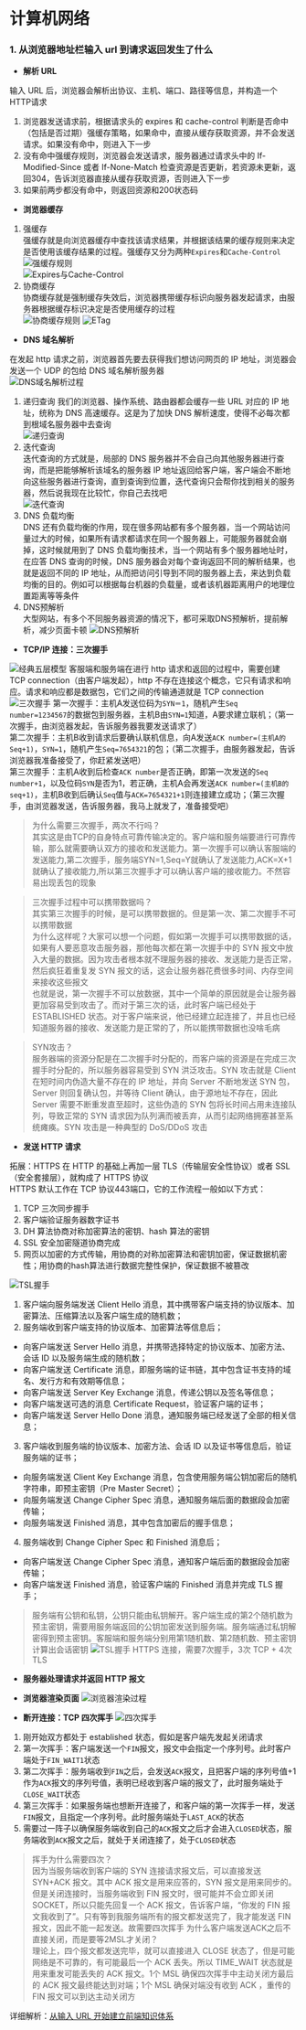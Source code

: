 # 计算机网络
### 1. 从浏览器地址栏输入 url 到请求返回发生了什么
- **解析 URL**

输入 URL 后，浏览器会解析出协议、主机、端口、路径等信息，并构造一个HTTP请求  
1. 浏览器发送请求前，根据请求头的 expires 和 cache-control 判断是否命中（包括是否过期）强缓存策略，如果命中，直接从缓存获取资源，并不会发送请求。如果没有命中，则进入下一步  
2. 没有命中强缓存规则，浏览器会发送请求，服务器通过请求头中的 If-Modified-Since 或者 If-None-Match 检查资源是否更新，若资源未更新，返回304，告诉浏览器直接从缓存获取资源，否则进入下一步  
3. 如果前两步都没有命中，则返回资源和200状态码

- **浏览器缓存**

1. 强缓存  
强缓存就是向浏览器缓存中查找该请求结果，并根据该结果的缓存规则来决定是否使用该缓存结果的过程。强缓存又分为两种`Expires`和`Cache-Control`
![强缓存规则](/network/1.png "强缓存规则")   
![Expires与Cache-Control](/network/2.png "Expires与Cache-Control") 
2. 协商缓存  
协商缓存就是强制缓存失效后，浏览器携带缓存标识向服务器发起请求，由服务器根据缓存标识决定是否使用缓存的过程  
![协商缓存规则](/network/3.png "协商缓存规则") 
![ETag](/network/4.png "ETag") 


- **DNS 域名解析**

在发起 http 请求之前，浏览器首先要去获得我们想访问网页的 IP 地址，浏览器会发送一个 UDP 的包给 DNS 域名解析服务器  
![DNS域名解析过程](/network/5.png "DNS域名解析过程") 
1. 递归查询
我们的浏览器、操作系统、路由器都会缓存一些 URL 对应的 IP 地址，统称为 DNS 高速缓存。这是为了加快 DNS 解析速度，使得不必每次都到根域名服务器中去查询  
![递归查询](/network/6.png "递归查询") 
2. 迭代查询  
迭代查询的方式就是，局部的 DNS 服务器并不会自己向其他服务器进行查询，而是把能够解析该域名的服务器 IP 地址返回给客户端，客户端会不断地向这些服务器进行查询，直到查询到位置，迭代查询只会帮你找到相关的服务器，然后说我现在比较忙，你自己去找吧  
![迭代查询](/network/7.png "迭代查询") 
3. DNS 负载均衡  
DNS 还有负载均衡的作用，现在很多网站都有多个服务器，当一个网站访问量过大的时候，如果所有请求都请求在同一个服务器上，可能服务器就会崩掉，这时候就用到了 DNS 负载均衡技术，当一个网站有多个服务器地址时，在应答 DNS 查询的时候，DNS 服务器会对每个查询返回不同的解析结果，也就是返回不同的 IP 地址，从而把访问引导到不同的服务器上去，来达到负载均衡的目的。例如可以根据每台机器的负载量，或者该机器距离用户的地理位置距离等等条件
4. DNS预解析  
大型网站，有多个不同服务器资源的情况下，都可采取DNS预解析，提前解析，减少页面卡顿
![DNS预解析](/network/8.png "DNS预解析") 

- **TCP/IP 连接：三次握手**

![经典五层模型](/network/9.png "经典五层模型") 
客服端和服务端在进行 http 请求和返回的过程中，需要创建 TCP connection（由客户端发起），http 不存在连接这个概念，它只有请求和响应。请求和响应都是数据包，它们之间的传输通道就是 TCP connection
![三次握手](/network/10.png "三次握手") 
第一次握手：主机A发送位码为`SYN＝1`，随机产生`Seq  number=1234567`的数据包到服务器，主机B由`SYN=1`知道，A要求建立联机；（第一次握手，由浏览器发起，告诉服务器我要发送请求了）  
第二次握手：主机B收到请求后要确认联机信息，向A发送`ACK number=(主机A的Seq+1)`，`SYN=1`，随机产生`Seq=7654321`的包；（第二次握手，由服务器发起，告诉浏览器我准备接受了，你赶紧发送吧）  
第三次握手：主机A收到后检查`ACK number`是否正确，即第一次发送的`Seq number+1`，以及位码`SYN`是否为1，若正确，主机A会再发送`ACK number=(主机B的seq+1)`，主机B收到后确认`Seq`值与`ACK=7654321+1`则连接建立成功；（第三次握手，由浏览器发送，告诉服务器，我马上就发了，准备接受吧） 
> 为什么需要三次握手，两次不行吗？  
其实这是由TCP的自身特点可靠传输决定的。客户端和服务端要进行可靠传输，那么就需要确认双方的接收和发送能力。第一次握手可以确认客服端的发送能力,第二次握手，服务端SYN=1,Seq=Y就确认了发送能力,ACK=X+1就确认了接收能力,所以第三次握手才可以确认客户端的接收能力。不然容易出现丢包的现象

> 三次握手过程中可以携带数据吗？  
其实第三次握手的时候，是可以携带数据的。但是第一次、第二次握手不可以携带数据  
为什么这样呢？大家可以想一个问题，假如第一次握手可以携带数据的话，如果有人要恶意攻击服务器，那他每次都在第一次握手中的 SYN 报文中放入大量的数据。因为攻击者根本就不理服务器的接收、发送能力是否正常，然后疯狂着重复发 SYN 报文的话，这会让服务器花费很多时间、内存空间来接收这些报文  
也就是说，第一次握手不可以放数据，其中一个简单的原因就是会让服务器更加容易受到攻击了。而对于第三次的话，此时客户端已经处于 ESTABLISHED 状态。对于客户端来说，他已经建立起连接了，并且也已经知道服务器的接收、发送能力是正常的了，所以能携带数据也没啥毛病

> SYN攻击？  
服务器端的资源分配是在二次握手时分配的，而客户端的资源是在完成三次握手时分配的，所以服务器容易受到 SYN 洪泛攻击。SYN 攻击就是 Client 在短时间内伪造大量不存在的 IP 地址，并向 Server 不断地发送 SYN 包，Server 则回复确认包，并等待 Client 确认，由于源地址不存在，因此 Server 需要不断重发直至超时，这些伪造的 SYN 包将长时间占用未连接队列，导致正常的 SYN 请求因为队列满而被丢弃，从而引起网络拥塞甚至系统瘫痪。SYN 攻击是一种典型的 DoS/DDoS 攻击

- **发送 HTTP 请求**

拓展：HTTPS 
在 HTTP 的基础上再加一层 TLS（传输层安全性协议）或者 SSL（安全套接层），就构成了 HTTPS 协议  
HTTPS 默认工作在 TCP 协议443端口，它的工作流程一般如以下方式：  
1. TCP 三次同步握手
2. 客户端验证服务器数字证书
3. DH 算法协商对称加密算法的密钥、hash 算法的密钥
4. SSL 安全加密隧道协商完成
5. 网页以加密的方式传输，用协商的对称加密算法和密钥加密，保证数据机密性；用协商的hash算法进行数据完整性保护，保证数据不被篡改

![TSL握手](/network/11.png "TSL握手")
1. 客户端向服务端发送 Client Hello 消息，其中携带客户端支持的协议版本、加密算法、压缩算法以及客户端生成的随机数；  
2. 服务端收到客户端支持的协议版本、加密算法等信息后；
  - 向客户端发送 Server Hello 消息，并携带选择特定的协议版本、加密方法、会话 ID 以及服务端生成的随机数；
  - 向客户端发送 Certificate 消息，即服务端的证书链，其中包含证书支持的域名、发行方和有效期等信息；
  - 向客户端发送 Server Key Exchange 消息，传递公钥以及签名等信息；
  - 向客户端发送可选的消息 Certificate Request，验证客户端的证书；
  - 向客户端发送 Server Hello Done 消息，通知服务端已经发送了全部的相关信息；
3. 客户端收到服务端的协议版本、加密方法、会话 ID 以及证书等信息后，验证服务端的证书；
  - 向服务端发送 Client Key Exchange 消息，包含使用服务端公钥加密后的随机字符串，即预主密钥（Pre Master Secret）；
  - 向服务端发送 Change Cipher Spec 消息，通知服务端后面的数据段会加密传输；
  - 向服务端发送 Finished 消息，其中包含加密后的握手信息；
4. 服务端收到 Change Cipher Spec 和 Finished 消息后；
  - 向客户端发送 Change Cipher Spec 消息，通知客户端后面的数据段会加密传输；
  - 向客户端发送 Finished 消息，验证客户端的 Finished 消息并完成 TLS 握手；

> 服务端有公钥和私钥，公钥只能由私钥解开。客户端生成的第2个随机数为预主密钥，需要用服务端返回的公钥加密发送到服务端。服务端通过私钥解密得到预主密钥。客服端和服务端分别用第1随机数、第2随机数、预主密钥计算出会话密钥
![TSL握手](/network/12.png "TSL握手")
HTTPS 连接，需要7次握手，3次 TCP + 4次 TLS

- **服务器处理请求并返回 HTTP 报文**

- **浏览器渲染页面**
![浏览器渲染过程](/network/13.png "浏览器渲染过程")

- **断开连接：TCP 四次挥手**
![四次挥手](/network/14.png "四次挥手")
1. 刚开始双方都处于 established 状态，假如是客户端先发起关闭请求
2. 第一次挥手：客户端发送一个`FIN`报文，报文中会指定一个序列号。此时客户端处于`FIN_WAIT1`状态
3. 第二次挥手：服务端收到`FIN`之后，会发送`ACK`报文，且把客户端的序列号值+1作为`ACK`报文的序列号值，表明已经收到客户端的报文了，此时服务端处于`CLOSE_WAIT`状态
4. 第三次挥手：如果服务端也想断开连接了，和客户端的第一次挥手一样，发送`FIN`报文，且指定一个序列号。此时服务端处于`LAST_ACK`的状态
5. 需要过一阵子以确保服务端收到自己的`ACK`报文之后才会进入`CLOSED`状态，服务端收到`ACK`报文之后，就处于关闭连接了，处于`CLOSED`状态
> 挥手为什么需要四次？  
因为当服务端收到客户端的 SYN 连接请求报文后，可以直接发送 SYN+ACK 报文。其中 ACK 报文是用来应答的，SYN 报文是用来同步的。但是关闭连接时，当服务端收到 FIN 报文时，很可能并不会立即关闭 SOCKET，所以只能先回复一个 ACK 报文，告诉客户端，“你发的 FIN 报文我收到了”。只有等到我服务端所有的报文都发送完了，我才能发送 FIN 报文，因此不能一起发送。故需要四次挥手
> 为什么客户端发送ACK之后不直接关闭，而是要等2MSL才关闭？  
理论上，四个报文都发送完毕，就可以直接进入 CLOSE 状态了，但是可能网络是不可靠的，有可能最后一个 ACK 丢失。所以 TIME_WAIT 状态就是用来重发可能丢失的 ACK 报文。1个 MSL 确保四次挥手中主动关闭方最后的 ACK 报文最终能达到对端；1个 MSL 确保对端没有收到 ACK ，重传的 FIN 报文可以到达主动关闭方  

详细解析：[从输入 URL 开始建立前端知识体系](https://juejin.cn/post/6935232082482298911 "从输入 URL 开始建立前端知识体系")